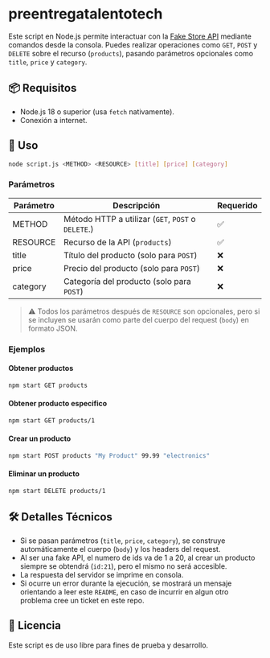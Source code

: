 # preentregatalentotech

Este script en Node.js permite interactuar con la [Fake Store API](https://fakestoreapi.com/) mediante comandos desde la consola. Puedes realizar operaciones como `GET`, `POST` y `DELETE` sobre el recurso (`products`), pasando parámetros opcionales como `title`, `price` y `category`.

## 📦 Requisitos

- Node.js 18 o superior (usa `fetch` nativamente).
- Conexión a internet.

## 🚀 Uso

```bash
node script.js <METHOD> <RESOURCE> [title] [price] [category]
```

### Parámetros

| Parámetro  | Descripción                                                              | Requerido |
|------------|---------------------------------------------------------------------------|-----------|
| METHOD     | Método HTTP a utilizar (`GET`, `POST` o `DELETE`.)                        | ✅        |
| RESOURCE   | Recurso de la API (`products`)                                            | ✅        |
| title      | Título del producto (solo para `POST`)                                    | ❌        |
| price      | Precio del producto (solo para `POST`)                                    | ❌        |
| category   | Categoría del producto (solo para `POST`)                                 | ❌        |

> ⚠️ Todos los parámetros después de `RESOURCE` son opcionales, pero si se incluyen se usarán como parte del cuerpo del request (`body`) en formato JSON.

### Ejemplos

#### Obtener productos
```bash
npm start GET products
```

#### Obtener producto especifico
```bash
npm start GET products/1
```

#### Crear un producto
```bash
npm start POST products "My Product" 99.99 "electronics"
```

#### Eliminar un producto
```bash
npm start DELETE products/1
```

## 🛠 Detalles Técnicos

- Si se pasan parámetros (`title`, `price`, `category`), se construye automáticamente el cuerpo (`body`) y los headers del request.
- Al ser una fake API, el numero de ids va de 1 a 20, al crear un producto siempre se obtendrá (`id:21`), pero el mismo no será accesible.
- La respuesta del servidor se imprime en consola.
- Si ocurre un error durante la ejecución, se mostrará un mensaje orientando a leer este `README`, en caso de incurrir en algun otro problema cree un ticket en este repo.

## 📄 Licencia

Este script es de uso libre para fines de prueba y desarrollo.
